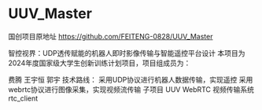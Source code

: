 # UUV_Master
国创项目原地址
https://github.com/FEITENG-0828/UUV_Master

智控视界：UDP透传赋能的机器人即时影像传输与智能遥控平台设计
本项目为2024年度国家级大学生创新训练计划项目，项目组成员为：

费腾
王宇恒
郭宇
技术路线：
采用UDP协议进行机器人数据传输，实现遥控
采用webrtc协议进行图像采集，实现视频流传输
子项目
UUV WebRTC 视频传输系统
rtc_client
